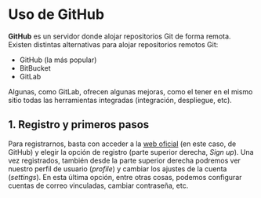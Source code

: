 # Uso de GitHub

**GitHub** es un servidor donde alojar repositorios Git de forma remota. Existen distintas alternativas para alojar repositorios remotos Git:

* GitHub (la más popular)
* BitBucket
* GitLab

Algunas, como GitLab, ofrecen algunas mejoras, como el tener en el mismo sitio todas las herramientas integradas (integración, despliegue, etc).

## 1. Registro y primeros pasos

Para registrarnos, basta con acceder a la [web oficial](https://github.com/) (en este caso, de GitHub) y elegir la opción de registro (parte superior derecha, *Sign up*). Una vez registrados, también desde la parte superior derecha podremos ver nuestro perfil de usuario (*profile*) y cambiar los ajustes de la cuenta (*settings*). En esta última opción, entre otras cosas, podemos configurar cuentas de correo vinculadas, cambiar contraseña, etc.

